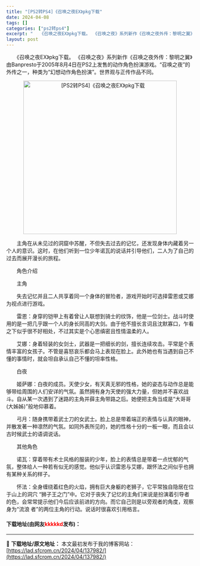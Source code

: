 ```yaml
---
title: "[PS2转PS4]《召唤之夜EX》pkg下载"
date: 2024-04-08
tags: []
categories: ["ps2转ps4"]
excerpt: "　　《召唤之夜EX》pkg下载。 《召唤之夜》系列新作《召唤之夜外传：黎明之翼》由Banpresto于2005年8月4日在PS2上发售的动作角色扮演游戏。&ldquo;召唤之夜&rdquo;的外传之一，种类为&ldquo;幻想动作角色扮演&rdquo;。世界观与正传作品不同。 　　主角在从未见过的洞&hellip;"
layout: post
---
```


 <p>　　《召唤之夜EX》pkg下载。 《召唤之夜》系列新作《召唤之夜外传：黎明之翼》由Banpresto于2005年8月4日在PS2上发售的动作角色扮演游戏。&ldquo;召唤之夜&rdquo;的外传之一，种类为&ldquo;幻想动作角色扮演&rdquo;。世界观与正传作品不同。</p> <p align="center"><img align="" border="0" src="https://lad.sfcrom.cn/wp-content/uploads/2024/04/20240408_6613f85d5c3ac.webp" width="412" alt="[PS2转PS4]《召唤之夜EX》pkg下载" /></p> <p>　　主角在从未见过的洞窟中苏醒，不但失去过去的记忆，还发现身体内藏着另一个人的意识。这时，在他们听到一位少年诺瓦的说话并引导他们，二人为了自己的过去而展开漫长的旅程。</p> <p>　　角色介绍</p> <p>　　主角</p> <p>　　失去记忆并且二人共享着同一个身体的冒险者，游戏开始时可选择雷恩或艾娜为视点进行游戏。</p> <p>　　雷恩：身穿的铠甲上有着曾让人联想到骑士的纹饰，他是一位剑士。战斗时使用的是一把几乎跟一个人的身长同高的大剑。由于他不擅长言词且沈默寡口，乍看之下似乎很不好相处，不过其实是个心思缜密且性情温柔的人。</p> <p>　　艾娜：身着轻装的女剑士，武器是一把细长的剑，擅长连续攻击。平常是个表情丰富的女孩子。不管是喜怒哀乐都会马上表现在脸上。此外她也有当遇到自己不懂的事情时，就会坦自承认自己不懂的坦率性格。</p> <p>　　白夜</p> <p>　　姬萨娜：白夜的成员。天使少女，有天真无邪的性格，她的姿态与动作总是能够带给周围的人们安详的气氛。虽然拥有身为天使的强大力量，但她并不喜欢战斗。自从某一次遇到了迷路的主角并薛主角带路之后。她便把主角当成是&ldquo;大哥哥(大姊姊)&rdquo;般地仰慕着。</p> <p>　　弓月：随身携带着武士刀的女武士。脸上总是带着端正的表情与认真的眼神，并散发著一种凛然的气氛。如同外表所见的，她的性格十分的一板一眼，而且会以古时候武士的语调说话。</p> <p>　　其他角色</p> <p>　　诺瓦：穿着带有术士风格的服装的少年，脸上的表情总是带着一点忧郁的气氛，整体给人一种若有似无的感觉。他似乎认识雷恩与艾娜，跟怀法之间似乎也拥有某种关系的样子。</p> <p>　　怀法：全身缠绕着红色的火焰，拥有巨大身躯的老狮子，它平常独自隐居在位于山上的洞穴 &ldquo;狮子王之门&rdquo;中。它对于丧失了记忆的主角们来说是扮演着引导者的色，会常常提示他们今后应该前进的方向。而它自己则是以旁观者的角度，观察身为&ldquo;流浪 者&rdquo;的两位主角的行动。说话时很喜欢引用格言。</p> <p><h4>下载地址(由网友<font color="red">kkkkkd</font>发布)：</h4></p> 

---
📖 **下载地址/原文地址：** 本文最初发布于我的博客网站：[https://lad.sfcrom.cn/2024/04/137982/](https://lad.sfcrom.cn/2024/04/137982/)
